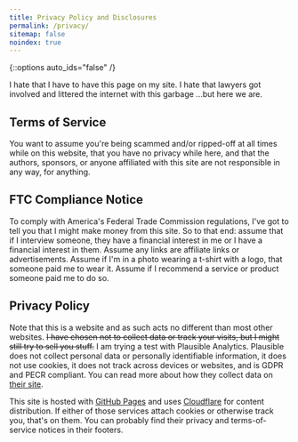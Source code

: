```yaml
---
title: Privacy Policy and Disclosures
permalink: /privacy/
sitemap: false
noindex: true
---
```


{::options auto_ids="false" /}

I hate that I have to have this page on my site. I hate that lawyers got involved and littered the internet with this garbage ...but here we are.

## Terms of Service

You want to assume you're being scammed and/or ripped-off at all times while on this website, that you have no privacy while here, and that the authors, sponsors, or anyone affiliated with this site are not responsible in any way, for anything.

## FTC Compliance Notice

To comply with America's Federal Trade Commission regulations, I've got to tell you that I might make money from this site. So to that end: assume that if I interview someone, they have a financial interest in me or I have a financial interest in them. Assume any links are affiliate links or advertisements. Assume if I'm in a photo wearing a t-shirt with a logo, that someone paid me to wear it. Assume if I recommend a service or product someone paid me to do so.

## Privacy Policy

Note that this is a website and as such acts no different than most other websites. ~~I have chosen not to collect data or track your visits, but I might still try to sell you stuff.~~ I am trying a test with Plausible Analytics. Plausible does not collect personal data or personally identifiable information, it does not use cookies, it does not track across devices or websites, and is GDPR and PECR compliant. You can read more about how they collect data on [their site](https://plausible.io/data-policy).

This site is hosted with [GitHub Pages](https://pages.github.com/) and uses [Cloudflare](https://www.cloudflare.com/) for content distribution. If either of those services attach cookies or otherwise track you, that's on them. You can probably find their privacy and terms-of-service notices in their footers.
